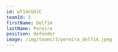 ```yaml
---
id: wT14nSOJC
teamId: 3
firstName: Delfim
lastName: Pereira
position: defender
image: /img/teams/3/pereira_delfim.jpeg
---
```

